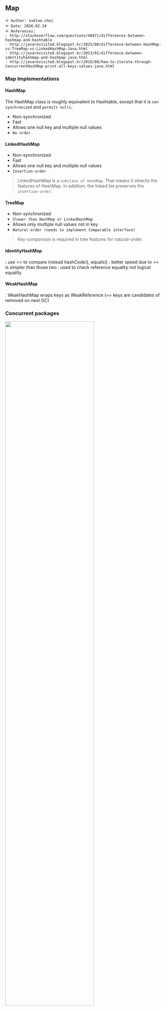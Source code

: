 ## Map

```
ㅁ Author: suktae.choi
ㅁ Date: 2016.02.14
ㅁ References:
- http://stackoverflow.com/questions/40471/differences-between-hashmap-and-hashtable
- http://javarevisited.blogspot.kr/2015/08/difference-between-HashMap-vs-TreeMap-vs-LinkedHashMap-Java.html
- http://javarevisited.blogspot.kr/2013/01/difference-between-identityhashmap-and-hashmap-java.html
- http://javarevisited.blogspot.kr/2016/08/how-to-iterate-through-ConcurrentHashMap-print-all-keys-values-java.html
```

### Map Implementations
#### HashMap
The HashMap class is roughly equivalent to Hashtable, except that it is `non synchronized` and `permits nulls`.

 - Non-synchronized
 - Fast
 - Allows one null key and multiple null values
 - `No order`

#### LinkedHashMap
 - Non-synchronized
 - Fast
 - Allows one null key and multiple null values
 - `Insertion-order`

> LinkedHashMap is a `subclass of HashMap`. That means it inherits the features of HashMap. In addition, the linked list preserves the `insertion-order`.

#### TreeMap
 - Non-synchronized
 - `Slower than HashMap or LinkedHashMap`
 - Allows only multiple null values not in key
 - `Natural-order (needs to implement Comparable interface)`

> Key comparison is required in tree features for natural-order.

#### IdentityHashMap
: use == to compare instead hashCode(), equals()
: better speed due to == is simpler than those two
: used to check reference equality not logical equality

#### WeakHashMap
: WeakHashMap wraps keys as WeakReference (== keys are candidates of removed on next GC)

### Concurrent packages
<img src="images/Screen%20Shot%202017-08-28%20at%2022.03.11.jpg" width="75%">

#### ConcurrentHashMap
: partial-lock, half-concurrency

#### ConcurrentSkipListMap
: concurrent SortedMap

#### Collections.synchronizedMap(new HashMap())
: simple wrap of origin set with wrap synchronized-block in all methods
: read lock / write lock (entire table-lock, not row-lock)
